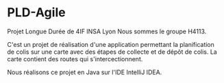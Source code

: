# PLD-Agile
Projet Longue Durée de 4IF INSA Lyon
Nous sommes le groupe H4113.

C'est un projet de réalisation d'une application permettant la planification de colis sur une carte avec des étapes de collecte et de dépôt de colis. La carte contient des routes qui s'intercectionnent. 

Nous réalisons ce projet en Java sur l'IDE IntelliJ IDEA. 
